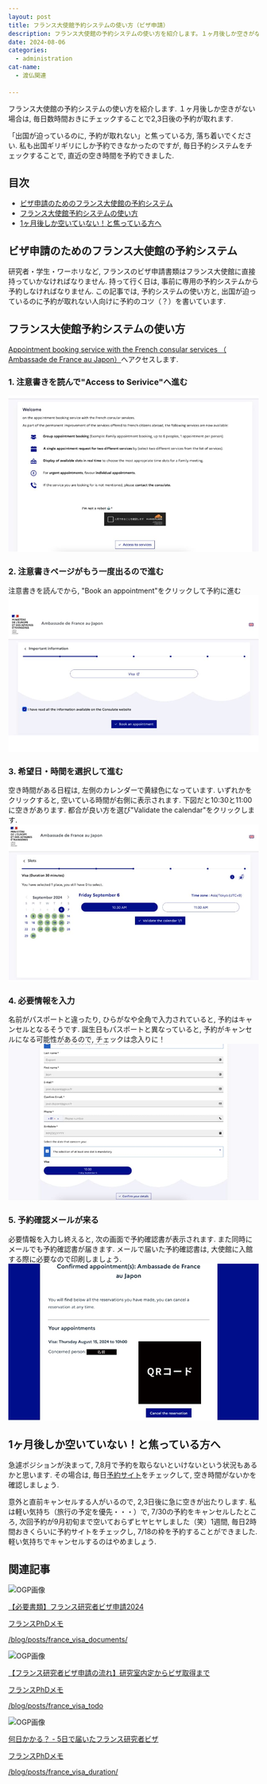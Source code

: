 ```yaml
---
layout: post
title: フランス大使館予約システムの使い方（ビザ申請）
description: フランス大使館の予約システムの使い方を紹介します。１ヶ月後しか空きがない場合は、毎日数時間おきにチェックすることで2〜3日後の予約が取れます。
date: 2024-08-06
categories: 
  - administration
cat-name: 
  - 渡仏関連

---
```


フランス大使館の予約システムの使い方を紹介します. １ヶ月後しか空きがない場合は, 毎日数時間おきにチェックすることで2,3日後の予約が取れます. 

「出国が迫っているのに, 予約が取れない」と焦っている方, 落ち着いでください. 私も出国ギリギリにしか予約できなかったのですが, 毎日予約システムをチェックすることで, 直近の空き時間を予約できました. 

## 目次
- [ビザ申請のためのフランス大使館の予約システム](#ビザ申請のためのフランス大使館の予約システム)
- [フランス大使館予約システムの使い方](#フランス大使館予約システムの使い方)
- [1ヶ月後しか空いていない！と焦っている方へ](#1ヶ月後しか空いていないと焦っている方へ)

## ビザ申請のためのフランス大使館の予約システム

研究者・学生・ワーホリなど, フランスのビザ申請書類はフランス大使館に直接持っていかなければなりません. 持って行く日は, 事前に専用の予約システムから予約しなければなりません. この記事では, 予約システムの使い方と, 出国が迫っているのに予約が取れない人向けに予約のコツ（？）を書いています. 


## フランス大使館予約システムの使い方
[Appointment booking service with the French consular services （
Ambassade de France au Japon）](https://consulat.gouv.fr/en/ambassade-de-france-a-tokyo/appointment?name=Visa)へアクセスします. 

### 1. 注意書きを読んで"Access to Serivice"へ進む
<img src="../../assets/images/articles/240718-01.jpg" alt="最初の画面">

### 2. 注意書きページがもう一度出るので進む
注意書きを読んでから, "Book an appointment"をクリックして予約に進む
<img src="../../assets/images/articles/240718-05.jpg" alt="注意書きページ">


### 3. 希望日・時間を選択して進む
空き時間がある日程は, 左側のカレンダーで黄緑色になっています. いずれかをクリックすると, 空いている時間が右側に表示されます. 下図だと10:30と11:00に空きがあります. 都合が良い方を選び"Validate the calendar"をクリックします. 
<a href="../../assets/images/articles/240718-02.jpg"><img src="../../assets/images/articles/240718-02.jpg" alt="最初の画面"></a>

### 4. 必要情報を入力
名前がパスポートと違ったり, ひらがなや全角で入力されていると, 予約はキャンセルとなるそうです. 
誕生日もパスポートと異なっていると, 予約がキャンセルになる可能性があるので, チェックは念入りに！
<img src="../../assets/images/articles/240718-03.jpg" alt="情報入力の画面">

### 5. 予約確認メールが来る
必要情報を入力し終えると, 次の画面で予約確認書が表示されます. また同時にメールでも予約確認書が届きます. 
メールで届いた予約確認書は, 大使館に入館する際に必要なので印刷しましょう. 
<img src="../../assets/images/articles/240718-04.jpg" alt="予約確認書の画面">

## 1ヶ月後しか空いていない！と焦っている方へ
急遽ポジションが決まって, 7,8月で予約を取らないといけないという状況もあるかと思います. その場合は, 毎日[予約サイト](https://consulat.gouv.fr/en/ambassade-de-france-a-tokyo/appointment?name=Visa)をチェックして, 空き時間がないかを確認しましょう. 

意外と直前キャンセルする人がいるので, 2,3日後に急に空きが出たりします. 私は軽い気持ち（旅行の予定を優先・・・）で, 7/30の予約をキャンセルしたところ, 次回予約が9月初旬まで空いておらずヒヤヒヤしました（笑）<span class="marker">1週間, 毎日2時間おきくらいに予約サイトをチェック</span>し, 7/18の枠を予約することができました. 軽い気持ちでキャンセルするのはやめましょう. 

## 関連記事

<div class="link-card">
<div class="link-img">
<img src="/blog/assets/images/pattern.png"  alt="OGP画像" data-no-lightbox></div>
<div class="link-text">
<a href="/blog/posts/france_visa_documents/" target="blank">
<p class="link-title">【必要書類】フランス研究者ビザ申請2024</p>
<p class="link-site">フランスPhDメモ</p>
<p class="link-url">/blog/posts/france_visa_documents/</p>
</a>
</div>
</div>

<div class="link-card">
<div class="link-img">
<img src="/blog/assets/images/pattern.png"  alt="OGP画像" data-no-lightbox></div>
<div class="link-text">
<a href="/blog/posts/france_visa_todo" target="blank">
<p class="link-title">【フランス研究者ビザ申請の流れ】研究室内定からビザ取得まで</p>
<p class="link-site">フランスPhDメモ</p>
<p class="link-url">/blog/posts/france_visa_todo</p>
</a>
</div>
</div>


<div class="link-card">
<div class="link-img">
<img src="/blog/assets/images/pattern.png"  alt="OGP画像" data-no-lightbox></div>
<div class="link-text">
<a href="/blog/posts/france_visa_duration/" target="blank">
<p class="link-title">何日かかる？ - 5日で届いたフランス研究者ビザ</p>
<p class="link-site">フランスPhDメモ</p>
<p class="link-url">/blog/posts/france_visa_duration/</p>
</a>
</div>
</div>